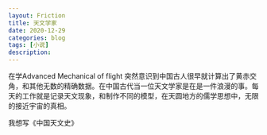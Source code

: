 ```yaml
---
layout: Friction
title: 天文学家
date: 2020-12-29
categories: blog
tags: [小说]
description: 
---
```

在学Advanced Mechanical of flight
突然意识到中国古人很早就计算出了黄赤交角，和其他无数的精确数据。在中国古代当一位天文学家是在是一件浪漫的事。每天的工作就是记录天文现象，和制作不同的模型，在天圆地方的儒学思想中，无限的接近宇宙的真相。

我想写《中国天文史》







